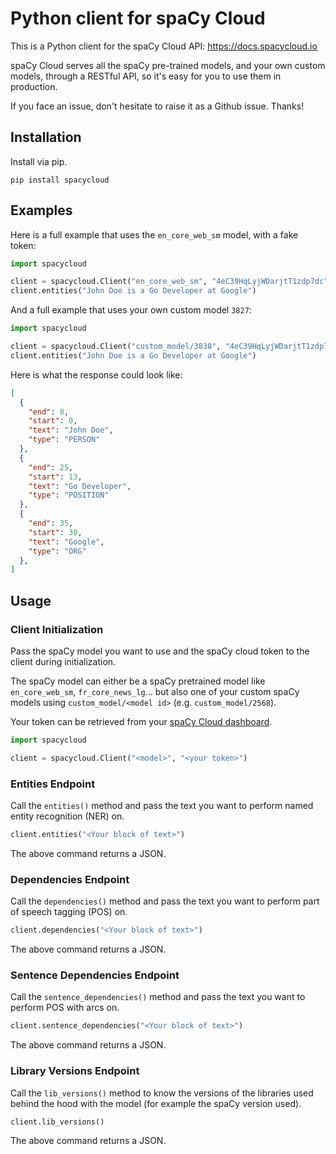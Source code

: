 # Python client for spaCy Cloud

This is a Python client for the spaCy Cloud API: https://docs.spacycloud.io

spaCy Cloud serves all the spaCy pre-trained models, and your own custom models, through a RESTful API, so it's easy for you to use them in production.

If you face an issue, don't hesitate to raise it as a Github issue. Thanks!

## Installation

Install via pip.

```shell
pip install spacycloud
```

## Examples

Here is a full example that uses the `en_core_web_sm` model, with a fake token:

```python
import spacycloud

client = spacycloud.Client("en_core_web_sm", "4eC39HqLyjWDarjtT1zdp7dc")
client.entities("John Doe is a Go Developer at Google")
```

And a full example that uses your own custom model `3827`:

```python
import spacycloud

client = spacycloud.Client("custom_model/3838", "4eC39HqLyjWDarjtT1zdp7dc")
client.entities("John Doe is a Go Developer at Google")
```

Here is what the response could look like:

```json
[
  {
    "end": 8,
    "start": 0,
    "text": "John Doe",
    "type": "PERSON"
  },
  {
    "end": 25,
    "start": 13,
    "text": "Go Developer",
    "type": "POSITION"
  },
  {
    "end": 35,
    "start": 30,
    "text": "Google",
    "type": "ORG"
  },
]
```

## Usage

### Client Initialization

Pass the spaCy model you want to use and the spaCy cloud token to the client during initialization.

The spaCy model can either be a spaCy pretrained model like `en_core_web_sm`, `fr_core_news_lg`... but also one of your custom spaCy models using `custom_model/<model id>` (e.g. `custom_model/2568`).

Your token can be retrieved from your [spaCy Cloud dashboard](https://spacycloud.io/home/token).

```python
import spacycloud

client = spacycloud.Client("<model>", "<your token>")
```

### Entities Endpoint

Call the `entities()` method and pass the text you want to perform named entity recognition (NER) on.

```python
client.entities("<Your block of text>")
```

The above command returns a JSON.


### Dependencies Endpoint

Call the `dependencies()` method and pass the text you want to perform part of speech tagging (POS) on.

```python
client.dependencies("<Your block of text>")
```

The above command returns a JSON.

### Sentence Dependencies Endpoint

Call the `sentence_dependencies()` method and pass the text you want to perform POS with arcs on.

```python
client.sentence_dependencies("<Your block of text>")
```

The above command returns a JSON.

### Library Versions Endpoint

Call the `lib_versions()` method to know the versions of the libraries used behind the hood with the model (for example the spaCy version used).

```python
client.lib_versions()
```

The above command returns a JSON.

